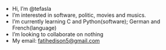 - Hi, I’m @tefasla
- I’m interested in software, politic, movies and musics.
- I’m currently learning C and Python(software); German and French(language)
- I’m looking to collaborate on nothing 
- My email: fatihedison5@gmail.com

<!---
tefasla/tefasla is a ✨ special ✨ repository because its `README.md` (this file) appears on your GitHub profile.
You can click the Preview link to take a look at your changes.
--->
